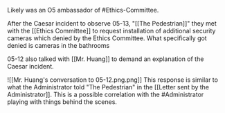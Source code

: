 Likely was an O5 ambassador of #Ethics-Committee.

After the Caesar incident to observe 05-13, "[[The Pedestrian]]" they met with the [[Ethics Committee]] to request installation of additional security cameras which denied by the Ethics Committee. What specifically got denied is cameras in the bathrooms

05-12 also talked with [[Mr. Huang]] to demand an explanation of the Caesar incident.


![[Mr. Huang's conversation to 05-12.png.png]]
This response is similar to what the Administrator told "The Pedestrian" in the [[Letter sent by the Administrator]]. This is a possible correlation with the #Administrator playing with things behind the scenes.